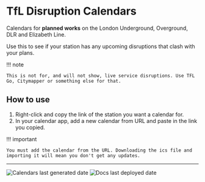 # TfL Disruption Calendars

Calendars for **planned works** on the London Underground, Overground, DLR and Elizabeth Line.

Use this to see if your station has any upcoming disruptions that clash with your plans.

!!! note

    This is not for, and will not show, live service disruptions. Use TFL Go, Citymapper or something else for that.

## How to use

1. Right-click and copy the link of the station you want a calendar for.
2. In your calendar app, add a new calendar from URL and paste in the link you copied.

!!! important

    You must add the calendar from the URL. Downloading the ics file and importing it will mean you don't get any updates.


---

![Calendars last generated date](https://img.shields.io/badge/dynamic/json?url=https%3A%2F%2Fapi.github.com%2Frepos%2Fbertiewils%2Ftfldisruptioncalendars%2Factions%2Fworkflows%2F164065494%2Fruns%3Fstatus%3Dcompleted%26per_page%3D1&query=%24.workflow_runs%5B0%5D.run_started_at&style=flat-square&label=Calendars%20last%20generated)
![Docs last deployed date](https://img.shields.io/badge/dynamic/json?url=https%3A%2F%2Fapi.github.com%2Frepos%2Fbertiewils%2Ftfldisruptioncalendars%2Factions%2Fworkflows%2F164065493%2Fruns%3Fstatus%3Dcompleted%26per_page%3D1&query=%24.workflow_runs%5B0%5D.run_started_at&style=flat-square&label=Docs%20last%20deployed)
